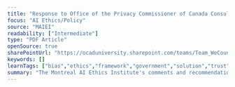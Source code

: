 ```yaml
---
title: "Response to Office of the Privacy Commissioner of Canada Consultation Proposals Pertaining to Amendments to PIPEDA Relative to Artificial Intelligence"
focus: "AI Ethics/Policy"
source: "MAIEI"
readability: ["Intermediate"]
type: "PDF Article"
openSource: true
sharePointUrl: "https://ocaduniversity.sharepoint.com/teams/Team_WeCount/Shared%20Documents/Resources%20and%20Tools/Literature%20(curated)/Response%20to%20Office%20of%20the%20Privacy%20Commissioner%20of%20Canada%20ConsultationProposals%20pertaining%20to%20amendments%20to%20PIPEDA%20relative%20to%20Artificial%20Intelligence.pdf"
keywords: []
learnTags: ["bias","ethics","framework","government","solution","trust"]
summary: "The Montreal AI Ethics Institute's comments and recommendations following their invitation by the Office of the Privacy Commissioner of Canada (OPCC) to provide feedback at a closed roundtable and on the OPCC consultation proposal for AI-related amendments to Canadian privacy legislation. "
---
```

